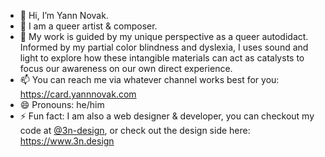 - 👋 Hi, I’m Yann Novak.
- 👀 I am a queer artist & composer.
- 🎨 My work is guided by my unique perspective as a queer autodidact. Informed by my partial color blindness and dyslexia, I uses sound and light to explore how these intangible materials can act as catalysts to focus our awareness on our own direct experience. 
- 📫 You can reach me via whatever channel works best for you: https://card.yannnovak.com
- 😄 Pronouns: he/him
- ⚡ Fun fact: I am also a web designer & developer, you can checkout my code at [@3n-design](https://github.com/3n-design), or check out the design side here: https://www.3n.design
